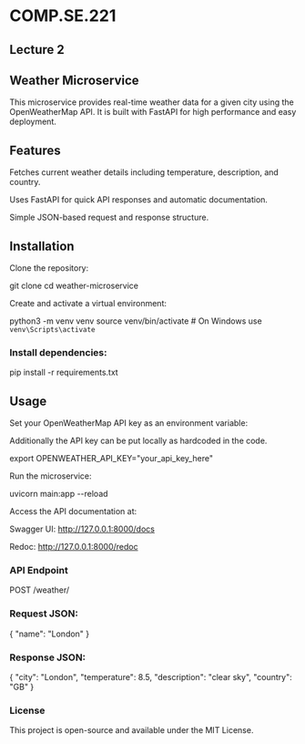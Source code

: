 # COMP.SE.221

## Lecture 2

## Weather Microservice

This microservice provides real-time weather data for a given city using the OpenWeatherMap API. It is built with FastAPI for high performance and easy deployment.

## Features

Fetches current weather details including temperature, description, and country.

Uses FastAPI for quick API responses and automatic documentation.

Simple JSON-based request and response structure.

## Installation

Clone the repository:

git clone <repo-url>
cd weather-microservice

Create and activate a virtual environment:

python3 -m venv venv
source venv/bin/activate  # On Windows use `venv\Scripts\activate`

### Install dependencies:

pip install -r requirements.txt

## Usage

Set your OpenWeatherMap API key as an environment variable: 

Additionally the API key can be put locally as hardcoded in the code.

export OPENWEATHER_API_KEY="your_api_key_here"

Run the microservice:

uvicorn main:app --reload

Access the API documentation at:

Swagger UI: http://127.0.0.1:8000/docs

Redoc: http://127.0.0.1:8000/redoc

### API Endpoint

POST /weather/

### Request JSON:

{ "name": "London" }

### Response JSON:

{
  "city": "London",
  "temperature": 8.5,
  "description": "clear sky",
  "country": "GB"
}

### License

This project is open-source and available under the MIT License.

 